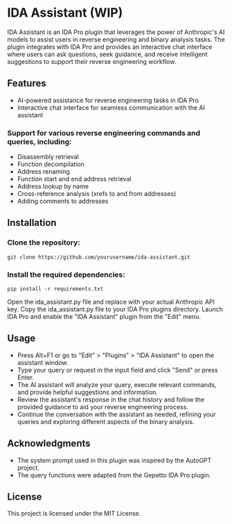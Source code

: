 # IDA Assistant (WIP)
IDA Assistant is an IDA Pro plugin that leverages the power of Anthropic's AI models to assist users in reverse engineering and binary analysis tasks. The plugin integrates with IDA Pro and provides an interactive chat interface where users can ask questions, seek guidance, and receive intelligent suggestions to support their reverse engineering workflow.

## Features
- AI-powered assistance for reverse engineering tasks in IDA Pro
- Interactive chat interface for seamless communication with the AI assistant
### Support for various reverse engineering commands and queries, including:
- Disassembly retrieval
- Function decompilation
- Address renaming
- Function start and end address retrieval
- Address lookup by name
- Cross-reference analysis (xrefs to and from addresses)
- Adding comments to addresses

## Installation
### Clone the repository:
``git clone https://github.com/yourusername/ida-assistant.git``
### Install the required dependencies:
``pip install -r requirements.txt``

Open the ida_assistant.py file and replace <YOUR API KEY> with your actual Anthropic API key.
Copy the ida_assistant.py file to your IDA Pro plugins directory.
Launch IDA Pro and enable the "IDA Assistant" plugin from the "Edit" menu.
## Usage
- Press Alt+F1 or go to "Edit" > "Plugins" > "IDA Assistant" to open the assistant window.
- Type your query or request in the input field and click "Send" or press Enter.
- The AI assistant will analyze your query, execute relevant commands, and provide helpful suggestions and information.
- Review the assistant's response in the chat history and follow the provided guidance to aid your reverse engineering process.
- Continue the conversation with the assistant as needed, refining your queries and exploring different aspects of the binary analysis.

## Acknowledgments
- The system prompt used in this plugin was inspired by the AutoGPT project.
- The query functions were adapted from the Gepetto IDA Pro plugin.

## License
This project is licensed under the MIT License.
